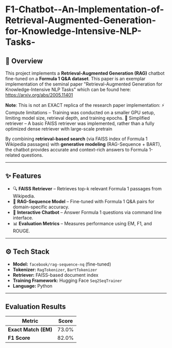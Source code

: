 # F1-Chatbot--An-Implementation-of-Retrieval-Augmented-Generation-for-Knowledge-Intensive-NLP-Tasks-


## 📌 Overview  
This project implements a **Retrieval-Augmented Generation (RAG)** chatbot fine-tuned on a **Formula 1 Q&A dataset**. This paper is an exemplar implementation of the seminal paper "Retrieval-Augmented Generation for Knowledge-Intensive NLP Tasks" which can be found here:
https://arxiv.org/abs/2005.11401

**Note**: This is not an EXACT replica of the research paper implementation:
⚡ Compute limitations – Training was conducted on a smaller GPU setup, limiting model size, retrieval depth, and training epochs.
🧩 Simplified retriever – A basic FAISS retriever was implemented, rather than a fully optimized dense retriever with large-scale pretrain

By combining **retrieval-based search** (via FAISS index of Formula 1 Wikipedia passages) with **generative modeling** (RAG-Sequence + BART), the chatbot provides accurate and context-rich answers to Formula 1-related questions.  

---

## ✨ Features  
- 🔍 **FAISS Retriever** – Retrieves top-k relevant Formula 1 passages from Wikipedia.  
- 🤖 **RAG-Sequence Model** – Fine-tuned with Formula 1 Q&A pairs for domain-specific accuracy.  
- 💬 **Interactive Chatbot** – Answer Formula 1 questions via command line interface.  
- 📊 **Evaluation Metrics** – Measures performance using EM, F1, and ROUGE.  

---

## ⚙️ Tech Stack  
- **Model:** `facebook/rag-sequence-nq` (fine-tuned)  
- **Tokenizer:** `RagTokenizer`, `BartTokenizer`  
- **Retriever:** FAISS-based document index  
- **Training Framework:** Hugging Face `Seq2SeqTrainer`  
- **Language:** Python  

---

## Evaluation Results 

| Metric               | Score |
| -------------------- | ----- |
| **Exact Match (EM)** | 73.0% |
| **F1 Score**         | 82.0% |

